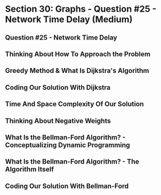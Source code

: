 # Section 30: Graphs - Question #25 - Network Time Delay (Medium) 

## Question #25 - Network Time Delay 

## Thinking About How To Approach the Problem 

## Greedy Method & What Is Dijkstra's Algorithm 

## Coding Our Solution With Dijkstra 

## Time And Space Complexity Of Our Solution 

## Thinking About Negative Weights 

## What Is the Bellman-Ford Algorithm? - Conceptualizing Dynamic Programming 

## What Is the Bellman-Ford Algorithm? - The Algorithm Itself 

## Coding Our Solution With Bellman-Ford